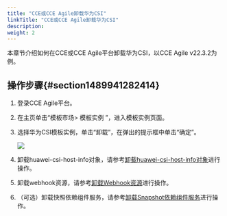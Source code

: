 ```yaml
---
title: "CCE或CCE Agile卸载华为CSI"
linkTitle: "CCE或CCE Agile卸载华为CSI"
description: 
weight: 2
---
```


本章节介绍如何在CCE或CCE Agile平台卸载华为CSI，以CCE Agile v22.3.2为例。

## 操作步骤{#section1489941282414}

1.  登录CCE Agile平台。
2.  在主页单击“模板市场\> 模板实例 ”，进入模板实例页面。
3.  选择华为CSI模板实例，单击“卸载”，在弹出的提示框中单击“确定”。

    ![](/css-docs/figures/卸载-ch.png)

4.  卸载huawei-csi-host-info对象，请参考[卸载huawei-csi-host-info对象](/v4.5.0/installation-and-deployment/uninstalling-huawei-csi/uninstalling-huawei-csi-using-helm/uninstalling-csi-dependent-component-services#section870813403017)进行操作。
5.  卸载webhook资源，请参考[卸载Webhook资源](/v4.5.0/installation-and-deployment/uninstalling-huawei-csi/uninstalling-huawei-csi-using-helm/uninstalling-csi-dependent-component-services#section871155813014)进行操作。
6.  （可选）卸载快照依赖组件服务，请参考[卸载Snapshot依赖组件服务](/v4.5.0/installation-and-deployment/uninstalling-huawei-csi/uninstalling-huawei-csi-using-helm/uninstalling-csi-dependent-component-services#section48371491319)进行操作。

